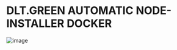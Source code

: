 # DLT.GREEN AUTOMATIC NODE-INSTALLER DOCKER
![image](https://user-images.githubusercontent.com/89119285/174690387-d5e3ff9a-7058-47ec-9eed-34ccfc178139.png)
